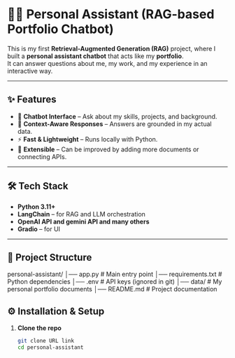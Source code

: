 # 🧑‍💻 Personal Assistant (RAG-based Portfolio Chatbot)

This is my first **Retrieval-Augmented Generation (RAG)** project, where I built a **personal assistant chatbot** that acts like my **portfolio**.  
It can answer questions about me, my work, and my experience in an interactive way.

---

## ✨ Features
- 💬 **Chatbot Interface** – Ask about my skills, projects, and background.  
- 🔎 **Context-Aware Responses** – Answers are grounded in my actual data.  
- ⚡ **Fast & Lightweight** – Runs locally with Python.  
- 🤖 **Extensible** – Can be improved by adding more documents or connecting APIs.

---

## 🛠️ Tech Stack
- **Python 3.11+**
- **LangChain** – for RAG and LLM orchestration  
- **OpenAI API and gemini API and many others**   
- **Gradio** – for UI  

---

## 📂 Project Structure

personal-assistant/
│── app.py # Main entry point
│── requirements.txt # Python dependencies
│── .env # API keys (ignored in git)
│── data/ # My personal portfolio documents
│── README.md # Project documentation



## ⚙️ Installation & Setup

1. **Clone the repo**
   ```bash
   git clone URL link
   cd personal-assistant





